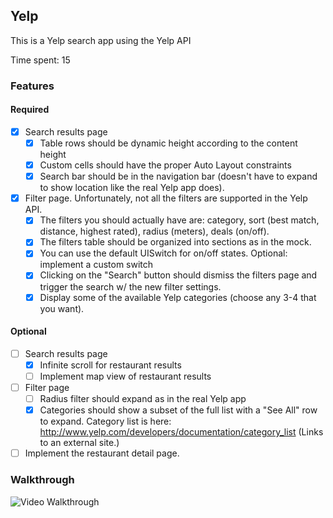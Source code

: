 ## Yelp

This is a Yelp search app using the Yelp API

Time spent: 15

### Features

#### Required

- [x] Search results page
	- [x] Table rows should be dynamic height according to the content height
	- [x] Custom cells should have the proper Auto Layout constraints
	- [x] Search bar should be in the navigation bar (doesn't have to expand to show location like the real Yelp app does).
- [x] Filter page. Unfortunately, not all the filters are supported in the Yelp API.
	- [x] The filters you should actually have are: category, sort (best match, distance, highest rated), radius (meters), deals (on/off).
	- [x] The filters table should be organized into sections as in the mock.
	- [x] You can use the default UISwitch for on/off states. Optional: implement a custom switch
	- [x] Clicking on the "Search" button should dismiss the filters page and trigger the search w/ the new filter settings.
	- [x] Display some of the available Yelp categories (choose any 3-4 that you want).

#### Optional

- [ ] Search results page
    - [x] Infinite scroll for restaurant results
    - [ ] Implement map view of restaurant results
- [ ] Filter page
    - [ ] Radius filter should expand as in the real Yelp app
    - [x] Categories should show a subset of the full list with a "See All" row to expand. Category list is here: http://www.yelp.com/developers/documentation/category_list (Links to an external site.)
- [ ] Implement the restaurant detail page.

### Walkthrough

![Video Walkthrough](Yelp.gif)